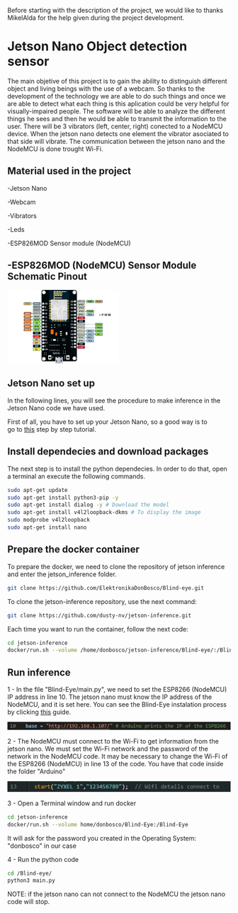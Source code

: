 Before starting with the description of the project, we would like to thanks MikelAlda for the help given during the project development.

# Jetson Nano Object detection sensor

The main objetive of this project is to gain the ability to distinguish different object and living beings with the use of a webcam. So thanks to the development of the technology we are able to do such things and once we are able to detect what each thing is this aplication could be very helpful for visually-impaired people.
The software will be able to analyze the different things he sees and then he would be able to transmit the information to the user.
There will be 3 vibrators (left, center, right) conected to a NodeMCU device. When the jetson nano detects one element the vibrator asociated to that side will vibrate.
The communication between the jetson nano and the NodeMCU is done trought Wi-Fi.

## Material used in the project
-Jetson Nano

-Webcam

-Vibrators

-Leds

-ESP826MOD Sensor module (NodeMCU)

## -ESP826MOD (NodeMCU) Sensor Module Schematic Pinout
<img src="https://github.com/ElektronikaDonBosco/Blind-eye/blob/master/60893535def1e6e04c6f55b835bcd917.jpg" width=50% height=50%>

## Jetson Nano set up
In the following lines, you will see the procedure to make inference in the Jetson Nano code we have used.

First of all, you have to set up your Jetson Nano, so a good way is to  
go to [this](https://developer.nvidia.com/embedded/learn/get-started-jetson-nano-devkit#intro) step by step tutorial.

## Install dependecies and download packages

The next step is to install the python dependecies. In order to do that, open a terminal an execute the following commands.

```bash
sudo apt-get update
sudo apt-get install python3-pip -y
sudo apt-get install dialog -y # Download the model
sudo apt-get install v4l2loopback-dkms # To display the image
sudo modprobe v4l2loopback
sudo apt-get install nano 
```

## Prepare the docker container

To prepare the docker, we need to clone the repository of jetson inference and enter the jetson_inference folder.
```bash
git clone https://github.com/ElektronikaDonBosco/Blind-eye.git

```

To clone the jetson-inference repository, use the next command:

```bash
git clone https://github.com/dusty-nv/jetson-inference.git


```

Each time you want to run the container, follow the next code:

```bash
cd jetson-inference
docker/run.sh --volume /home/donbosco/jetson-inference/Blind-eye/:/Blind-eye #Beware that you must use your own computer path.
```

## Run inference

1 - In the file "Blind-Eye/main.py", we need to set the ESP8266 (NodeMCU) IP address in line 10. The jetson nano must know the IP address of the NodeMCU, and it is set here. You can see the Blind-Eye instalation process by clicking [this](https://github.com/ElektronikaDonBosco/Blind-Eye) guide.

![](assets/2023-05-03_101412.png)

2 - The NodeMCU must connect to the Wi-Fi to get information from the jetson nano. We must set the Wi-Fi network and the password of the network in the NodeMCU code. It may be necessary to change the Wi-Fi of the ESP8266 (NodeMCU) in line 13 of the code. You have that code inside the folder "Arduino"

![](assets/2023-05-03_101304.png)


3 - Open a Terminal window and run docker
```bash
cd jetson-inference
docker/run.sh --volume home/donbosco/Blind-Eye:/Blind-Eye
```
It will ask for the password you created in the Operating System: "donbosco" in our case

4 - Run the python code
```bash
cd /Blind-eye/
python3 main.py
```

NOTE: if the jetson nano can not connect to the NodeMCU the jetson nano code will stop.
